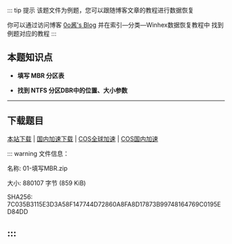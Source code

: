 ::: tip 提示
该题文件为例题，您可以跟随博客文章的教程进行数据恢复

你可以通过访问博客 [0o酱's Blog](http://blog.im0o.top) 并在索引—分类—Winhex数据恢复教程中 找到例题对应的教程
:::

## 本题知识点

- **填写 MBR 分区表**

- **找到 NTFS 分区DBR中的位置、大小参数**

-----

## 下载题目

[本站下载](/winhex-tiku/download/main/01-填写MBR.zip) | [国内加速下载](https://cdn.jsdelivr.net/gh/0ojixueseno0/winhex-tiku@main/download/main/01-填写MBR.zip) | [COS全球加速](https://im0o-1254018364.cos.accelerate.myqcloud.com/winhex-tiku/main/01-%E5%A1%AB%E5%86%99MBR.zip) | [COS国内加速](https://im0o-1254018364.cos.ap-nanjing.myqcloud.com/winhex-tiku/main/01-%E5%A1%AB%E5%86%99MBR.zip)

::: warning 文件信息：

名称: 01-填写MBR.zip

大小: 880107 字节 (859 KiB)

SHA256: 7C035B3115E3D3A58F147744D72860A8FA8D17873B99748164769C0195ED84DD

:::
------
